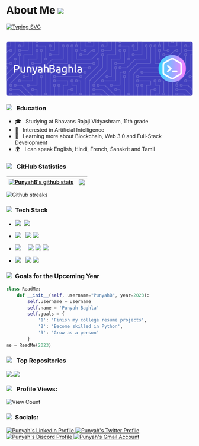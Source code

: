 # About Me <img src="https://blogger.googleusercontent.com/img/b/R29vZ2xl/AVvXsEhLLz_9lKR9XU48czlFsmxQHBf-88dzyTzX1l7e4AjweltV4lTRR9uk6GrnrLYIqpF4KVKBu3G9TGxiaWXTWOKSRMRO4GoBm5QAvS33t5N7cDt4Z_sa8dnkS1fUAm2GVWdWhQ_gLUpY5QQf_AWouUWbIxxUvoA5LV4XTyBQ5cJGjCZB9t8M6cX0rhcSkf0/s600/Chelsea_FC_flag.gif" width="50px">

[![Typing SVG](https://readme-typing-svg.demolab.com?font=Fira+Code&size=18&pause=1000&color=F719DC&multiline=true&lines=Hey+There%2C+I+am+Punyah+;I+live+in+Chennai%2C+India)](https://git.io/typing-svg)

<br>

<img align="center" src="./github-header-image.png" alt="Punyah's  Profile Banner">

</br>  


<h3>  <img src="https://raw.githubusercontent.com/alexnaiman/alexnaiman/master/resources/PusheenCompute.gif" width="70px" />  &nbsp; Education </h3>

- 🎓 &nbsp; Studying at Bhavans Rajaji Vidyashram, 11th grade
- 🤔 &nbsp; Interested in Artificial Intelligence
- 🌱 &nbsp; Learning more about Blockchain, Web 3.0 and Full-Stack Development
-  🌍 &nbsp; I can speak English, Hindi, French, Sanskrit and Tamil


<h3><img src="https://media3.giphy.com/media/bmQBu3aSF0DxadphkG/200w.gif?cid=6c09b952n0c3fry15dpl0fc8bchfl03r9e98ldreff5chx6x&ep=v1_gifs_search&rid=200w.gif&ct=g" width="50px"/> &nbsp; GitHub Statistics </h3>


| <a href="https://github.com/PunyahB/github-readme-stats"><img align="center" src="https://github-readme-stats-q2ce6g6ox-punyahb.vercel.app/api?username=PunyahB&include_all_commits=true&count_private=true&show_icons=true&theme=radical" alt="PunyahB's github stats" /></a> | <a href="https://github.com/PunyahB/github-readme-stats"><img align="center" src="https://github-readme-stats.vercel.app/api/top-langs/?username=PunyahB&layout=compact&theme=gotham&hide_border=true" /></a> |
| ------------- | ------------- |


<div align="left">
<img src="https://github-readme-streak-stats.herokuapp.com/?user=PunyahB&theme=nord&hide_border=true&stroke=0000&background=synthwave"
alt="Github streaks">
</div>

<h3>  <img src="https://media2.giphy.com/media/QpVUMRUJGokfqXyfa1/giphy.gif" width="70px" />  &nbsp;Tech Stack </h3>

- <img src="https://img.shields.io/badge/Programming%20Languages :-adff2f?style=flat&logoColor=white">&nbsp;
  <a href="https://www.python.org"><img src="https://img.shields.io/badge/-Python-007ACC?style=flat&logo=python&logoColor=FFFFFF"></a>
  
- <img src="https://img.shields.io/badge/Database%20:-adff2f?style=flat&logoColor=white"> &nbsp;
  <a href="https://www.mongodb.com"><img src="https://img.shields.io/badge/-MongoDB-4DB33D?style=flat&logo=mongodb&logoColor=FFFFFF"></a>
  <a href="https://www.mysql.com"><img src="https://img.shields.io/badge/-MySQL-66cdaa?style=flat&logo=mysql&logoColor=blue"></a>

- <img src="https://img.shields.io/badge/Tools And%20Technologies :-adff2f?style=flat&logoColor=white">  &nbsp; &nbsp;
  <a href="https://git-scm.com"><img src="http://img.shields.io/badge/-Git-F1502F?style=flat&logo=git&logoColor=FFFFFF"></a>
  <a href="https://github.com"><img src="http://img.shields.io/badge/-Github-000000?style=flat&logo=github&logoColor=FFFFFF"></a>
  <a href="https://www.markdownguide.org"><img src="http://img.shields.io/badge/-Markdown-ff0000?style=flat&logo=markdown&logoColor=FFFFFF"></a>
  
- <img src="https://img.shields.io/badge/IDEs %20:-adff2f?style=flat&logoColor=white">  &nbsp;
   <a href="https://code.visualstudio.com"><img src="http://img.shields.io/badge/-Visual%20Studio%20Code-1e90ff?style=flat&logo=visual-studio-code&logoColor=FFFFFF"></a>
   <a href="https://www.jetbrains.com/pycharm/"><img src="http://img.shields.io/badge/-PyCharm-ff1493?style=flat&logo=PyCharm&logoColor=FFFFFF"></a>

  
<h3> </h3>

<h3> <img src="https://media3.giphy.com/media/3oz8xD8KOjTwxGG1q0/200w.gif?cid=6c09b95209eb0qcvv6pjeh4ip4x1bitp2aph52md3ay2iy7t&ep=v1_gifs_search&rid=200w.gif&ct=g" width="50px" /> &nbsp;Goals for the Upcoming Year </h3>
  
```python
class ReadMe:
    def __init__(self, username="PunyahB", year=2023):
        self.username = username
        self.name = 'Punyah Baghla'
        self.goals = {
            '1': 'Finish my college resume projects',
            '2': 'Become skilled in Python',
            '3': 'Grow as a person'
        }
me = ReadMe(2023)
```  

<h3> <img src="https://cdn.dribbble.com/users/139863/screenshots/2095776/content.gif" width="50px" /> &nbsp; Top Repositories </h3>
<a href="https://github.com/PunyahB/Portfolio">
  <img align="center" src="https://github-readme-stats.vercel.app/api/pin/?username=PunyahB&repo=Portfolio&theme=highcontrast" />
</a>
<a href="https://github.com/PunyahB/EVWebsite">
  <img align="center" src="https://github-readme-stats.vercel.app/api/pin/?username=PunyahB&repo=EVWebsite&theme=vision-friendly-dark" />
</a>  

  
<h3> </h3>

<h3> <img src="https://www.protocol80.com/hubfs/blog-files/Increasing-Traffic-Counter.gif" width="70px" /> &nbsp; Profile Views:</h3>

 <p align="left"> <img src="https://komarev.com/ghpvc/?username=PunyahB&label=Profile%20views&color=ff1493&style=for-the-badge" alt="View Count" /> </p>

<h3> </h3>



<h3> <img src="https://cdn.dribbble.com/users/891352/screenshots/7105199/media/5238cf20f0301e51fea9cad8912b9ea3.gif" width="50px" /> &nbsp;Socials:</h3>


  <a href="https://www.linkedin.com/in/punyah-baghla-2b9ab3289/">
    <img src="https://cliply.co/wp-content/uploads/2021/02/372102050_LINKEDIN_ICON_TRANSPARENT_1080.gif" alt="Punyah's LinkedIn Profile" height="40" width="40">
  </a>


  <a href="https://twitter.com/iamrockstar211">
    <img src="https://media2.giphy.com/media/KDGLRKwIMVXV5XLieP/200w.gif?cid=6c09b9526jb7xzccujs7k5icntvr2dko4nnzefrbuovdgdp8&ep=v1_gifs_search&rid=200w.gif&ct=g" alt="Punyah's Twitter Profile" height=40" width="40">
  </a>

   <a href="https://discord.com/users/852797776320659508">
    <img src="https://cdn.dribbble.com/users/5242374/screenshots/16641455/gif.gif" alt="Punyah's Discord Profile" height="40" width="40">
  </a>

  <a href="mailto:punyahbaghla5@gmail.com">
    <img src="https://cdn.dribbble.com/users/2113992/screenshots/14510264/gmail_animation.gif" alt="Punyah's Gmail Account" height="40" width="40">
  </a>
  
  

